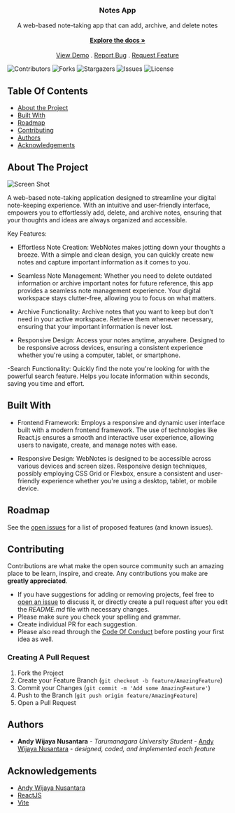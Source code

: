 <br/>
<p align="center">
  <h3 align="center">Notes App</h3>

  <p align="center">
    A web-based note-taking app that can add, archive, and delete notes
    <br/>
    <br/>
    <a href="https://github.com/andynusantara/notes-app"><strong>Explore the docs »</strong></a>
    <br/>
    <br/>
    <a href="https://github.com/andynusantara/notes-app">View Demo</a>
    .
    <a href="https://github.com/andynusantara/notes-app/issues">Report Bug</a>
    .
    <a href="https://github.com/andynusantara/notes-app/issues">Request Feature</a>
  </p>
</p>

![Contributors](https://img.shields.io/github/contributors/andynusantara/notes-app?color=dark-green) ![Forks](https://img.shields.io/github/forks/andynusantara/notes-app?style=social) ![Stargazers](https://img.shields.io/github/stars/andynusantara/notes-app?style=social) ![Issues](https://img.shields.io/github/issues/andynusantara/notes-app) ![License](https://img.shields.io/github/license/andynusantara/notes-app) 

## Table Of Contents

* [About the Project](#about-the-project)
* [Built With](#built-with)
* [Roadmap](#roadmap)
* [Contributing](#contributing)
* [Authors](#authors)
* [Acknowledgements](#acknowledgements)

## About The Project

![Screen Shot](images/screenshot.png)

A web-based note-taking application designed to streamline your digital note-keeping experience. With an intuitive and user-friendly interface, empowers you to effortlessly add, delete, and archive notes, ensuring that your thoughts and ideas are always organized and accessible.

Key Features:
- Effortless Note Creation:
WebNotes makes jotting down your thoughts a breeze. With a simple and clean design, you can quickly create new notes and capture important information as it comes to you.

- Seamless Note Management:
Whether you need to delete outdated information or archive important notes for future reference, this app provides a seamless note management experience. Your digital workspace stays clutter-free, allowing you to focus on what matters.

- Archive Functionality:
Archive notes that you want to keep but don't need in your active workspace. Retrieve them whenever necessary, ensuring that your important information is never lost.

- Responsive Design:
Access your notes anytime, anywhere.  Designed to be responsive across devices, ensuring a consistent experience whether you're using a computer, tablet, or smartphone.

-Search Functionality:
Quickly find the note you're looking for with the powerful search feature. Helps you locate information within seconds, saving you time and effort.

## Built With

- Frontend Framework:
Employs a responsive and dynamic user interface built with a modern frontend framework. The use of technologies like React.js ensures a smooth and interactive user experience, allowing users to navigate, create, and manage notes with ease.

- Responsive Design:
WebNotes is designed to be accessible across various devices and screen sizes. Responsive design techniques, possibly employing CSS Grid or Flexbox, ensure a consistent and user-friendly experience whether you're using a desktop, tablet, or mobile device.

## Roadmap

See the [open issues](https://github.com/andynusantara/notes-app/issues) for a list of proposed features (and known issues).

## Contributing

Contributions are what make the open source community such an amazing place to be learn, inspire, and create. Any contributions you make are **greatly appreciated**.
* If you have suggestions for adding or removing projects, feel free to [open an issue](https://github.com/andynusantara/notes-app/issues/new) to discuss it, or directly create a pull request after you edit the *README.md* file with necessary changes.
* Please make sure you check your spelling and grammar.
* Create individual PR for each suggestion.
* Please also read through the [Code Of Conduct](https://github.com/andynusantara/notes-app/blob/main/CODE_OF_CONDUCT.md) before posting your first idea as well.

### Creating A Pull Request

1. Fork the Project
2. Create your Feature Branch (`git checkout -b feature/AmazingFeature`)
3. Commit your Changes (`git commit -m 'Add some AmazingFeature'`)
4. Push to the Branch (`git push origin feature/AmazingFeature`)
5. Open a Pull Request

## Authors

* **Andy Wijaya Nusantara** - *Tarumanagara University Student* - [Andy Wijaya Nusantara](https://github.com/andynusantara/) - *designed, coded, and implemented each feature*

## Acknowledgements

* [Andy Wijaya Nusantara](https://github.com/AndyNusantara)
* [ReactJS](https://react.dev/)
* [Vite](https://vitejs.dev/)
